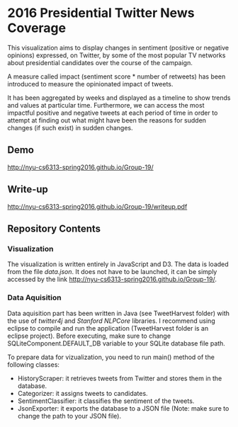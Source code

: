 # 2016 Presidential Twitter News Coverage

This visualization aims to display changes in sentiment (positive or negative opinions) expressed, on Twitter, by some of the most popular TV networks about presidential candidates over the course of the campaign.

A measure called impact (sentiment score * number of retweets) has been introduced to measure the opinionated impact of tweets.

It has been aggregated by weeks and displayed as a timeline to show trends and values at particular time.
Furthermore, we can access the most impactful positive and negative tweets at each period of time in order to attempt at finding out what might have been the reasons for sudden changes (if such exist) in sudden changes.

## Demo
http://nyu-cs6313-spring2016.github.io/Group-19/

## Write-up
http://nyu-cs6313-spring2016.github.io/Group-19/writeup.pdf

## Repository Contents

### Visualization

The visualization is written entirely in JavaScript and D3.
The data is loaded from the file _data.json_.
It does not have to be launched, it can be simply accessed by the link http://nyu-cs6313-spring2016.github.io/Group-19/.

### Data Aquisition

Data aquisition part has been written in Java (see TweetHarvest folder) with the use of _twitter4j_ and _Stanford NLPCore_ libraries.
I recommend using eclipse to compile and run the application (TweetHarvest folder is an eclipse project).
Before executing, make sure to change SQLiteComponent.DEFAULT_DB variable to your SQLite database file path.

To prepare data for vizualization, you need to run main() method of the following classes:
* HistoryScraper: it retrieves tweets from Twitter and stores them in the database.
* Categorizer: it assigns tweets to candidates.
* SentimentClassifier: it classifies the sentiment of the tweets.
* JsonExporter: it exports the database to a JSON file (Note: make sure to change the path to your JSON file).
